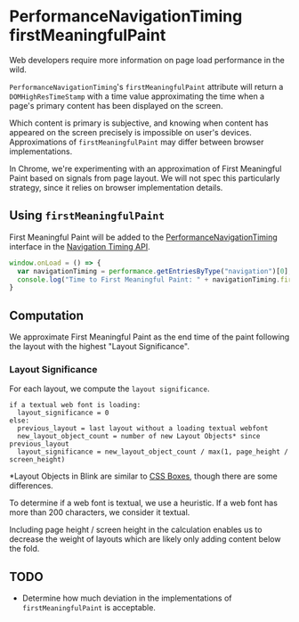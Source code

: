 # PerformanceNavigationTiming firstMeaningfulPaint

Web developers require more information on page load performance in the wild.

`PerformanceNavigationTiming`'s `firstMeaningfulPaint` attribute will return a `DOMHighResTimeStamp` with a time value approximating the time when a page's primary content has been displayed on the screen.

Which content is primary is subjective, and knowing when content has appeared on the screen precisely is impossible on user's devices. Approximations of `firstMeaningfulPaint` may differ between browser implementations.

In Chrome, we're experimenting with an approximation of First Meaningful Paint based on signals from page layout. We will not spec this particularly strategy, since it relies on browser implementation details.

## Using `firstMeaningfulPaint`
First Meaningful Paint will be added to the [PerformanceNavigationTiming](https://www.w3.org/TR/navigation-timing-2/#sec-PerformanceNavigationTiming) interface in the [Navigation Timing API](https://www.w3.org/TR/navigation-timing-2/).

```javascript
window.onLoad = () => { 
  var navigationTiming = performance.getEntriesByType("navigation")[0];
  console.log("Time to First Meaningful Paint: " + navigationTiming.firstMeaningfulPaint);
}
```

## Computation

We approximate First Meaningful Paint as the end time of the paint following the layout with the highest "Layout Significance".

### Layout Significance

For each layout, we compute the `layout significance`.
```
if a textual web font is loading:
  layout_significance = 0
else:
  previous_layout = last layout without a loading textual webfont
  new_layout_object_count = number of new Layout Objects* since previous_layout
  layout_significance = new_layout_object_count / max(1, page_height / screen_height)
```

*Layout Objects in Blink are similar to [CSS Boxes](https://www.w3.org/TR/css3-box/), though there are some differences.

To determine if a web font is textual, we use a heuristic. If a web font has more than 200 characters, we consider it textual.

Including page height / screen height in the calculation enables us to decrease the weight of layouts which are likely only adding content below the fold.

## TODO
* Determine how much deviation in the implementations of `firstMeaningfulPaint` is acceptable.
